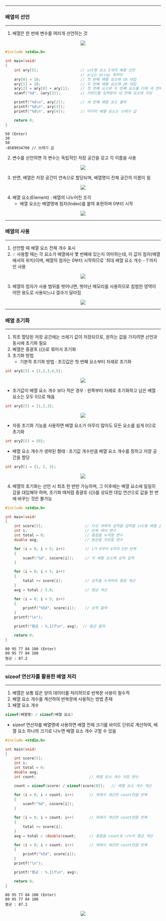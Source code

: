 -----
### 배열의 선언
-----
1. 배열은 한 번에 변수를 여러개 선언하는 것
<div align="center">
<img src="https://github.com/user-attachments/assets/e87ef13a-0c70-4b07-87bc-5e7d1ee30e05">
</div>

```c
#include <stdio.h>

int main(void)
{
	int ary[5];                   // int형 요소 5개의 배열 선언
	                              // ary는 array 축약어
	ary[0] = 10;                  // 첫 번째 배열 요소에 10 대입
	ary[1] = 20;                  // 두 번쨰 배열 요소에 20 대입
	ary[2] = ary[0] + ary[1];     // 첫 번째 요소와 두 번쨰 요소를 더해 세 번째 요소에 저장
	scanf("%d", &ary[3]);         // 키버드를 입력받아 네 번째 요소에 저장

	printf("%d\n", ary[2]);       // 세 번쨰 배열 요소 출력
	printf("%d\n", ary[3]);
	printf("%d\n", ary[4]);       // 마지막 배열 요소는 쓰레기 값

	return 0;
}
```
```
50 (Enter)
30
50
-8589934760 // 쓰레기 값
```

2. 변수를 선언하면 각 변수는 독립적인 저장 공간을 갖고 각 이름을 사용
<div align="center">
<img src="https://github.com/user-attachments/assets/d3679600-8d7f-4fe5-9f69-31e654d0db62">
</div>

3. 반면, 배열은 저장 공간이 연속으로 할당되며, 배열명이 전체 공간의 이름이 됨
<div align="center">
<img src="https://github.com/user-attachments/assets/4a7e4cb0-c83a-4e1d-9c1c-76a2a7fab27c">
</div>

4. 배열 요소(Element) : 배열의 나누어진 조각
   - 배열 요소는 배열명에 첨자(Index)를 붙여 표현하며 0부터 시작
<div align="center">
<img src="https://github.com/user-attachments/assets/f722acf2-c725-4773-be7d-c23fdb255310">
</div>

-----
### 배열의 사용
-----
1. 선언할 때 배열 요소 전체 개수 표시
2. 💡 사용할 때는 각 요소가 배열에서 몇 번째에 있는지 의미하는데, 이 값이 첨자(배열에서의 위치)이며, 배열의 첨자는 0부터 시작하므로 '최대 배열 요소 개수 - 1'까지만 사용
<div align="center">
<img src="https://github.com/user-attachments/assets/0c91e76d-2285-4729-9443-787255017d20">
</div>

3. 배열의 첨자가 사용 범위를 벗어나면, 벗어난 메모리를 사용하므로 침범한 영역이 어떤 용도로 사용되느냐 결과가 달라짐
<div align="center">
<img src="https://github.com/user-attachments/assets/372ab83e-9762-4f74-ad8d-31b3df1363ee">
</div>

-----
### 배열 초기화
-----
1. 최초 할당된 저장 공간에는 쓰레기 값이 저장되므로, 원하는 값을 가지려면 선언과 동시에 초기화 필요
2. 배열은 중괄호 ({})로 묶어서 초기화
3. 초기화 방법
   - 기본적 초기화 방법 : 초깃값은 첫 번째 요소부터 차례로 초기화
```c
int ary1[5] = {1,2,3,4,5};
```
<div align="center">
<img src="https://github.com/user-attachments/assets/da4acc2a-9d5c-4bd7-a3ef-e9f3ee02b9eb">
</div>

  - 초기값이 배열 요소 개수 보다 적은 경우 : 왼쪽부터 차례로 초기화하고 남은 배열 요소는 모두 0으로 채움
```c
int ary1[5] = {1,2,3};
```
<div align="center">
<img src="https://github.com/user-attachments/assets/03536606-34ef-47fd-a17a-2472cd6c03e0">
</div>

  - 자동 초기화 기능을 사용하면 배열 요소가 아무리 많아도 모든 요소를 쉽게 0으로 초기화
```c
int ary2[5] = {0};
```

  - 배열 요소 개수가 생략된 형태 : 초기값 개수만큼 배열 요소 개수를 정하고 저장 공간을 할당
```c
int ary3[] = {1, 2, 3};
```
<div align="center">
<img src="https://github.com/user-attachments/assets/0a697828-cf2c-4006-acda-348363475882">
</div>

4. 배열의 초기화는 선언 시 최초 한 번만 가능하며, 그 이후에는 배열 요소에 일일히 갑을 대입해야 하며, 초기화 때처럼 중괄호 ({})를 상요한 대입 연산으로 값을 한 번에 바꾸는 것은 불가능

```c
#include <stdio.h>

int main(void)
{
	int score[5];                   // 다섯 과목의 성적을 입력할 int형 배열 선언
	int i;                          // 반복 제어 변수
	int total = 0;                  // 총점을 누적할 변수
	double avg;                     // 평균을 저장할 변수

	for (i = 0; i < 5; i++)         // i가 0부터 4까지 5번 반복
	{
		scanf("%d", &score[i]);     // 각 배열 요소에 성적 입력
	}

	for (i = 0; i < 5; i++)
	{
		total += score[i];          // 성적을 누적하여 총점 계산
	}
	avg = total / 5.0;              // 평균 계산

	for (i = 0; i < 5; i++)
	{
		printf("%5d", score[i]);    // 성적 출력
	}
	printf("\n");

	printf("평균 : %.1lf\n", avg);  // 평균 출력

	return 0;
}
```
```
80 95 77 84 100 (Enter)
80 95 77 84 100
평균 : 87.2
```

-----
### sizeof 연산자를 활용한 배열 처리
-----
1. 배열은 보통 많은 양의 데이터를 처리하므로 반복문 사용이 필수적
2. 배열 요소 개수를 계산하여 반복문에 사용하는 방법 존재
3. 배열 요소 개수
```c
sizeof(배열명) / sizeof(배열 요소)
```
  - sizeof 연산자를 배열명에 사용하면 배열 전체 크기를 바이트 단위로 계산하여, 배열 요소 하나의 크기로 나누면 배열 요소 개수 구할 수 있음
    
```c
#include <stdio.h>

int main(void)
{
	int score[5];
	int i;
	int total = 0;
	double avg;
	int count;                        // 배열 요소 개수 저장 변수

	count = sizeof(score) / sizeof(score[0]);   // 배열 요소 개수 계산

	for (i = 0; i < count; i++)       // 위에서 계산한 count만큼 반복
	{
		scanf("%d", &score[i]);
	}

	for (i = 0; i < count; i++)       // 위에서 계산한 count만큼 반복
	{
		total += score[i];
	}
	avg = total / (double)count;      // 총합을 count로 나누어 평균 계산

	for (i = 0; i < count; i++)       // 위에서 계산한 count만큼 반복
	{
		printf("%5d", score[i]);
	}
	printf("\n");

	printf("평균 : %.1lf\n", avg); 

	return 0;
}
```
```
80 95 77 84 100 (Enter)
80 95 77 84 100
평균 : 87.2
```
<div align="center">
<img src="https://github.com/user-attachments/assets/3abc4321-a555-446a-bd0f-77f596306dd0">
</div>
